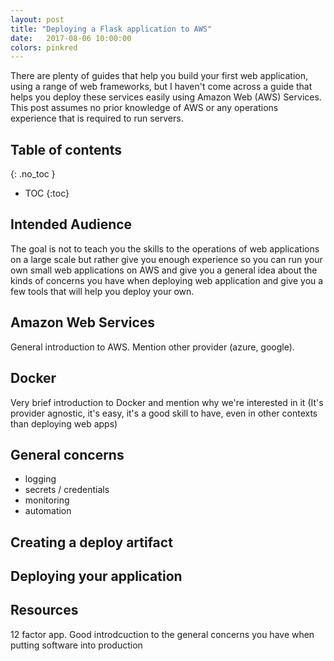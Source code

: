 ```yaml
---
layout: post
title: "Deploying a Flask application to AWS"
date:   2017-08-06 10:00:00
colors: pinkred
---
```


There are plenty of guides that help you build your first web application,
using a range of web frameworks, but I haven't come across a guide that helps
you deploy these services easily using Amazon Web (AWS) Services. This post
assumes no prior knowledge of AWS or any operations experience that is required
to run servers.

## Table of contents

{: .no_toc }
* TOC
{:toc}

## Intended Audience

The goal is not to teach you the skills to the operations of web applications
on a large scale but rather give you enough experience so you can run your own
small web applications on AWS and give you a general idea about the kinds of
concerns you have when deploying web application and give you a few tools that
will help you deploy your own.

## Amazon Web Services

General introduction to AWS. Mention other provider (azure, google).

## Docker

Very brief introduction to Docker and mention why we're interested in it (It's
provider agnostic, it's easy, it's a good skill to have, even in other contexts
than deploying web apps)

## General concerns

* logging
* secrets / credentials
* monitoring
* automation

## Creating a deploy artifact

## Deploying your application

## Resources

12 factor app. Good introdcuction to the general concerns you have when putting
software into production
